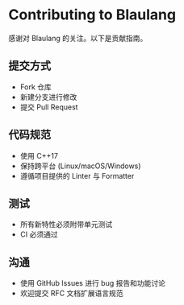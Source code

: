 # Contributing to Blaulang

感谢对 Blaulang 的关注。以下是贡献指南。

## 提交方式
- Fork 仓库
- 新建分支进行修改
- 提交 Pull Request

## 代码规范
- 使用 C++17
- 保持跨平台 (Linux/macOS/Windows)
- 遵循项目提供的 Linter 与 Formatter

## 测试
- 所有新特性必须附带单元测试
- CI 必须通过

## 沟通
- 使用 GitHub Issues 进行 bug 报告和功能讨论
- 欢迎提交 RFC 文档扩展语言规范

